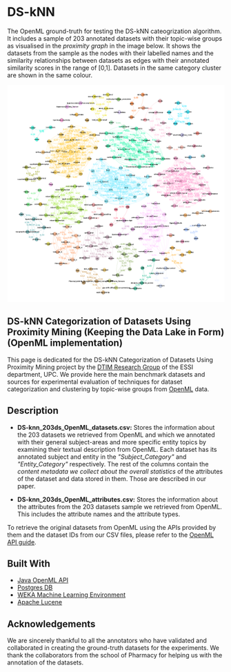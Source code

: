 # DS-kNN
The OpenML ground-truth for testing the DS-kNN cateogrization algorithm. It includes a sample of 203 annotated datasets with their topic-wise groups as visualised in the *proximity graph* in the image below. It shows the datasets from the sample as the nodes with their labelled names and the similarity relationships between datasets as edges with their annotated similarity scores in the range of [0,1]. Datasets in the same category cluster are shown in the same colour.

![OpenML Data Lake Proximity Graph](/OpenML_Data_Lake_Proximity_Graph.png?raw=true "Output DS-kNN proximity graph")

## DS-kNN Categorization of Datasets Using Proximity Mining (Keeping the Data Lake in Form) (OpenML implementation)
This page is dedicated for the DS-kNN Categorization of Datasets Using Proximity Mining project by the [DTIM Research Group](http://www.essi.upc.edu/dtim) of the ESSI department, UPC. We provide here the main benchmark datasets and sources for experimental evaluation of techniques for dataset categorization and clustering by topic-wise groups from [OpenML](https://www.openml.org) data.

## Description
* **DS-knn_203ds_OpenML_datasets.csv:** Stores the information about the 203 datasets we retrieved from OpenML and which we annotated with their general subject-areas and more specific entity topics by examining their textual description from OpenML. Each dataset has its annotated subject and entity in the *"Subject_Category"* and *"Entity_Category"* respectively. The rest of the columns contain the *content metadata we collect about the overall statistics* of the attributes of the dataset and data stored in them. Those are described in our paper.

* **DS-knn_203ds_OpenML_attributes.csv:** Stores the information about the attributes from the 203 datasets sample we retrieved from OpenML. This includes the attribute names and the attribute types.

To retrieve the original datasets from OpenML using the APIs provided by them and the dataset IDs from our CSV files, please refer to the [OpenML API guide](https://openml.github.io/OpenML/Java-guide/).

## Built With

* [Java OpenML API](https://openml.github.io/OpenML/Java-guide/)
* [Postgres DB](https://www.postgresql.org/)
* [WEKA Machine Learning Environment](http://www.cs.waikato.ac.nz/ml/weka/)
* [Apache Lucene](http://lucene.apache.org/)

## Acknowledgements
We are sincerely thankful to all the annotators who have validated and collaborated in creating the ground-truth datasets for the experiments. We thank the collaborators from the school of Pharmacy for helping us with the annotation of the datasets.



